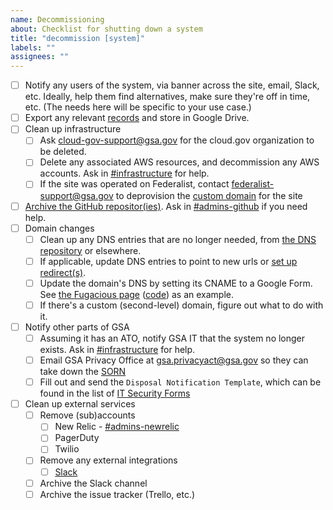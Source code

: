 ```yaml
---
name: Decommissioning
about: Checklist for shutting down a system
title: "decommission [system]"
labels: ""
assignees: ""
---
```


- [ ] Notify any users of the system, via banner across the site, email, Slack, etc. Ideally, help them find alternatives, make sure they're off in time, etc. (The needs here will be specific to your use case.)
- [ ] Export any relevant [records](https://handbook.tts.gsa.gov/records-management/) and store in Google Drive.
- [ ] Clean up infrastructure
  - [ ] Ask [cloud-gov-support@gsa.gov](mailto:cloud-gov-support@gsa.gov) for the cloud.gov organization to be deleted.
  - [ ] Delete any associated AWS resources, and decommission any AWS accounts. Ask in [#infrastructure](https://gsa-tts.slack.com/messages/infrastructure) for help.
  - [ ] If the site was operated on Federalist, contact [federalist-support@gsa.gov](mailto:federalist-support@gsa.gov) to deprovision the [custom domain](https://cloud.gov/docs/management/custom-domains/) for the site
- [ ] [Archive the GitHub repositor(ies)](https://help.github.com/articles/archiving-repositories/). Ask in [#admins-github](https://gsa-tts.slack.com/messages/admins-github) if you need help.
- [ ] Domain changes
  - [ ] Clean up any DNS entries that are no longer needed, from [the DNS repository](https://github.com/18F/dns) or elsewhere.
  - [ ] If applicable, update DNS entries to point to new urls or [set up redirect(s)](https://github.com/18F/pages-redirects#domain-redirects).
  - [ ] Update the domain's DNS by setting its CNAME to a Google Form. See [the Fugacious page](https://fugacious.18f.gov/) ([code](https://github.com/18F/fugacious-landing)) as an example.
  - [ ] If there's a custom (second-level) domain, figure out what to do with it.
- [ ] Notify other parts of GSA
  - [ ] Assuming it has an ATO, notify GSA IT that the system no longer exists. Ask in [#infrastructure](https://gsa-tts.slack.com/messages/infrastructure) for help.
  - [ ] Email GSA Privacy Office at [gsa.privacyact@gsa.gov](mailto:gsa.privacyact@gsa.gov) so they can take down the [SORN](https://before-you-ship.18f.gov/privacy/)
  - [ ] Fill out and send the `Disposal Notification Template`, which can be found in the list of [IT Security Forms](https://insite.gsa.gov/portal/content/627238)
- [ ] Clean up external services
  - [ ] Remove (sub)accounts
    - [ ] New Relic - [#admins-newrelic](https://gsa-tts.slack.com/messages/admins-newrelic)
    - [ ] PagerDuty
    - [ ] Twilio
  - [ ] Remove any external integrations
    - [ ] [Slack](https://handbook.tts.gsa.gov/slack/#integrations)
  - [ ] Archive the Slack channel
  - [ ] Archive the issue tracker (Trello, etc.)
